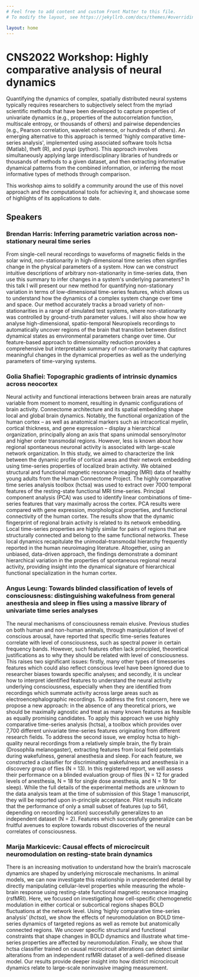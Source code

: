 ```yaml
---
# Feel free to add content and custom Front Matter to this file.
# To modify the layout, see https://jekyllrb.com/docs/themes/#overriding-theme-defaults

layout: home
---
```


# CNS2022 Workshop: Highly comparative analysis of neural dynamics

Quantifying the dynamics of complex, spatially distributed neural systems typically requires researchers to subjectively select from the myriad scientific methods that have been developed to capture properties of univariate dynamics (e.g., properties of the autocorrelation function, multiscale entropy, or thousands of others) and pairwise dependencies (e.g., Pearson correlation, wavelet coherence, or hundreds of others).
An emerging alternative to this approach is termed 'highly comparative time-series analysis', implemented using associated software tools hctsa (Matlab), theft (R), and pyspi (python).
This approach involves simultaneously applying large interdisciplinary libraries of hundreds or thousands of methods to a given dataset, and then extracting informative dynamical patterns from the combined information, or inferring the most informative types of methods through comparison.

This workshop aims to solidify a community around the use of this novel approach and the computational tools for achieving it, and showcase some of highlights of its applications to date.

## Speakers

### Brendan Harris: Inferring parametric variation across non-stationary neural time series

From single-cell neural recordings to waveforms of magnetic fields in the solar wind, non-stationarity in high-dimensional time series often signifies change in the physical parameters of a system. How can we construct intuitive descriptions of arbitrary non-stationarity in time-series data, then use this summary to infer changes in a system's underlying parameters?
In this talk I will present our new method for quantifying non-stationary variation in terms of low-dimensional time-series features, which allows us to understand how the dynamics of a complex system change over time and space. Our method accurately tracks a broad variety of non-stationarities in a range of simulated test systems, where non-stationarity was controlled by ground-truth parameter values.
I will also show how we analyse high-dimensional, spatio-temporal Neuropixels recordings to automatically uncover regions of the brain that transition between distinct dynamical states as environmental parameters change over time.
Our feature-based approach to dimensionality reduction provides a comprehensive but interpretable summary of non-stationarity that captures meaningful changes in the dynamical properties as well as the underlying parameters of time-varying systems.

### Golia Shafiei: Topographic gradients of intrinsic dynamics across neocortex

Neural activity and functional interactions between brain areas are naturally variable from moment to moment, resulting in dynamic configurations of brain activity. Connectome architecture and its spatial embedding shape local and global brain dynamics. Notably, the functional organization of the human cortex – as well as anatomical markers such as intracortical myelin, cortical thickness, and gene expression – display a hierarchical organization, principally along an axis that spans unimodal sensory/motor and higher order transmodal regions. However, less is known about how regional spontaneous neuronal activity is associated with large-scale network organization. In this study, we aimed to characterize the link between the dynamic profile of cortical areas and their network embedding using time-series properties of localized brain activity. We obtained structural and functional magnetic resonance imaging (MRI) data of healthy young adults from the Human Connectome Project. The highly comparative time series analysis toolbox (hctsa) was used to extract over 7000 temporal features of the resting-state functional MRI time-series. Principal component analysis (PCA) was used to identify linear combinations of time-series features that vary maximally across the cortex. PCA results were compared with gene expression, morphological properties, and functional connectivity of the human cortex. The results show that the dynamic fingerprint of regional brain activity is related to its network embedding. Local time-series properties are highly similar for pairs of regions that are structurally connected and belong to the same functional networks. These local dynamics recapitulate the unimodal–transmodal hierarchy frequently reported in the human neuroimaging literature. Altogether, using an unbiased, data-driven approach, the findings demonstrate a dominant hierarchical variation in the properties of spontaneous regional neural activity, providing insight into the dynamical signature of hierarchical functional specialization in the human cortex.

### Angus Leung: Towards blinded classification of levels of consciousness: distinguishing wakefulness from general anesthesia and sleep in flies using a massive library of univariate time series analyses

The neural mechanisms of consciousness remain elusive. Previous studies on both human and non-human animals, through manipulation of level of conscious arousal, have reported that specific time-series features correlate with level of consciousness, such as spectral power in certain frequency bands. However, such features often lack principled, theoretical justifications as to why they should be related with level of consciousness. This raises two significant issues: firstly, many other types of timesseries features which could also reflect conscious level have been ignored due to researcher biases towards specific analyses; and secondly, it is unclear how to interpret identified features to understand the neural activity underlying consciousness, especially when they are identified from recordings which summate activity across large areas such as electroencephalographic recordings. To address the first concern, here we propose a new approach: in the absence of any theoretical priors, we should be maximally agnostic and treat as many known features as feasible as equally promising candidates. To apply this approach we use highly comparative time-series analysis (hctsa), a toolbox which provides over 7,700 different univariate time-series features originating from different research fields. To address the second issue, we employ hctsa to high-quality neural recordings from a relatively simple brain, the fly brain (Drosophila melanogaster), extracting features from local field potentials during wakefulness, general anesthesia and sleep. For each feature, we constructed a classifier for discriminating wakefulness and anesthesia in a discovery group of flies (N = 13). In this registered report, we will assess their performance on a blinded evaluation group of flies (N = 12 for graded levels of anesthesia, N = 18 for single dose anesthesia, and N = 19 for sleep). While the full details of the experimental methods are unknown to the data analysis team at the time of submission of this Stage 1 manuscript, they will be reported upon in-principle acceptance. Pilot results indicate that the performance of only a small subset of features (up to 561, depending on recording location) successfully generalizes to an independent dataset (N = 2). Features which successfully generalize can be fruitful avenues to explore towards robust discoveries of the neural correlates of consciousness.

### Marija Markicevic: Causal effects of microcircuit neuromodulation on resting-state brain dynamics

There is an increasing motivation to understand how the brain’s macroscale dynamics are shaped by underlying microscale mechanisms. In animal models, we can now investigate this relationship in unprecedented detail by directly manipulating cellular-level properties while measuring the whole-brain response using resting-state functional magnetic resonance imaging (rsfMRI). Here, we focused on investigating how cell-specific chemogenetic modulation in either cortical or subcortical regions shapes BOLD fluctuations at the network level. Using ‘highly comparative time-series analysis’ (_hctsa_), we show the effects of neuromodulation on BOLD time-series dynamics of targeted regions as well as remote but anatomically connected regions. We uncover specific structural and functional constraints that shape changes in BOLD dynamics and illustrate what time-series properties are affected by neuromodulation. Finally, we show that hctsa classifier trained on causal microcircuit alterations can detect similar alterations from an independent rsfMRI dataset of a well-defined disease model. Our results provide deeper insight into how district microcircuit dynamics relate to large-scale noninvasive imaging measurement.
